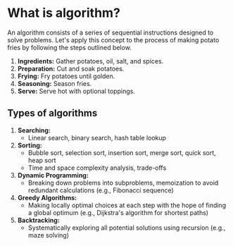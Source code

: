 # What is algorithm?

An algorithm consists of a series of sequential instructions designed to solve problems. Let's apply this concept to the process of making potato fries by following the steps outlined below.

1. **Ingredients:** Gather potatoes, oil, salt, and spices.
2. **Preparation:** Cut and soak potatoes.
3. **Frying:** Fry potatoes until golden.
4. **Seasoning:** Season fries.
5. **Serve:** Serve hot with optional toppings.

## Types of algorithms

1. **Searching:**
   - Linear search, binary search, hash table lookup
2. **Sorting:**
   - Bubble sort, selection sort, insertion sort, merge sort, quick sort, heap sort
   - Time and space complexity analysis, trade-offs
3. **Dynamic Programming:**
   - Breaking down problems into subproblems, memoization to avoid redundant calculations (e.g., Fibonacci sequence)
4. **Greedy Algorithms:**
   - Making locally optimal choices at each step with the hope of finding a global optimum (e.g., Dijkstra's algorithm for shortest paths)
5. **Backtracking:**
   - Systematically exploring all potential solutions using recursion (e.g., maze solving)
